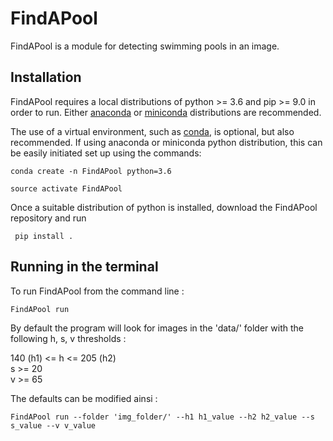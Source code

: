 
# FindAPool 

FindAPool is a module for detecting swimming pools in an image. 

## Installation

FindAPool requires a local distributions of python >= 3.6 and pip >= 9.0 in order to run. Either [anaconda](https://www.anaconda.com/download/) or [miniconda](https://conda.io/miniconda.html) distributions are recommended.

The use of a virtual environment, such as [conda](https://conda.io/docs/), is optional, but also recommended. If using anaconda or miniconda python distribution, this can be easily initiated set up using the commands:

`conda create -n FindAPool python=3.6`

`source activate FindAPool`

Once a suitable distribution of python is installed, download the FindAPool repository and run  

` pip install .`

## Running in the terminal

To run FindAPool from the command line :  

`FindAPool run`

By default the program will look for images in the 'data/' folder with the following h, s, v thresholds :

140 (h1) <= h <= 205 (h2)  
s >= 20  
v >= 65  

The defaults can be modified ainsi : 

`FindAPool run --folder 'img_folder/' --h1 h1_value --h2 h2_value --s s_value --v v_value`
